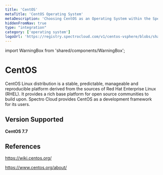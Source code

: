 ```yaml
---
title: 'CentOS'
metaTitle: 'CentOS Operating System'
metaDescription: 'Choosing CentOS as an Operating System within the Spectro Cloud Console'
hiddenFromNav: true
type: "integration"
category: ['operating system']
logoUrl: 'https://registry.spectrocloud.com/v1/centos-vsphere/blobs/sha256:fe51960e2a05745b7b9217e244e47fac401edcdb184b500d75cc537cecb81ef1?type=image/png'
---
```


import WarningBox from 'shared/components/WarningBox';



# CentOS

CentOS Linux distribution is a stable, predictable, manageable and reproducible platform derived from the sources of Red Hat Enterprise Linux (RHEL). It provides a rich base platform for open source communities to build upon. Spectro Cloud provides CentOS as a development framework for  its users.

## Version Supported

**CentOS 7.7**


## References

https://wiki.centos.org/

https://www.centos.org/about/
